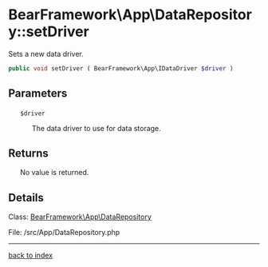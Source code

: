 # BearFramework\App\DataRepository::setDriver

Sets a new data driver.

```php
public void setDriver ( BearFramework\App\IDataDriver $driver )
```

## Parameters

&nbsp;&nbsp;&nbsp;&nbsp;&nbsp;&nbsp;`$driver`

&nbsp;&nbsp;&nbsp;&nbsp;&nbsp;&nbsp;&nbsp;&nbsp;&nbsp;&nbsp;&nbsp;&nbsp;The data driver to use for data storage.

## Returns

&nbsp;&nbsp;&nbsp;&nbsp;&nbsp;&nbsp;No value is returned.

## Details

Class: [BearFramework\App\DataRepository](bearframework.app.datarepository.class.md)

File: /src/App/DataRepository.php

---

[back to index](index.md)

